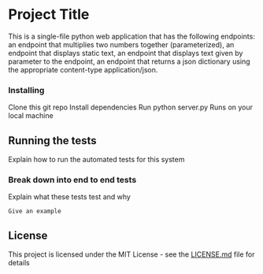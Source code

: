 # Project Title

This is a single-file python web application that has the following endpoints: an endpoint that multiplies two numbers together (parameterized), an endpoint that displays static text, an endpoint that displays text given by parameter to the endpoint, an endpoint that returns a json dictionary using the appropriate content-type application/json.

### Installing

Clone this git repo
Install dependencies
Run python server.py
Runs on your local machine

## Running the tests

Explain how to run the automated tests for this system

### Break down into end to end tests

Explain what these tests test and why

```
Give an example
```

## License

This project is licensed under the MIT License - see the [LICENSE.md](LICENSE.md) file for details
